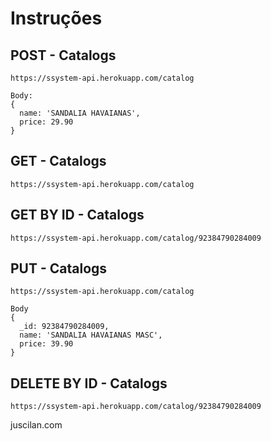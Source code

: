 # Instruções

## POST - Catalogs
````
https://ssystem-api.herokuapp.com/catalog

Body:
{
  name: 'SANDALIA HAVAIANAS',
  price: 29.90
}
`````
## GET - Catalogs
````
https://ssystem-api.herokuapp.com/catalog
````
## GET BY ID - Catalogs
````
https://ssystem-api.herokuapp.com/catalog/92384790284009
`````

## PUT - Catalogs
````
https://ssystem-api.herokuapp.com/catalog

Body 
{
  _id: 92384790284009,
  name: 'SANDALIA HAVAIANAS MASC',
  price: 39.90
}
`````
## DELETE BY ID - Catalogs
````
https://ssystem-api.herokuapp.com/catalog/92384790284009
````

juscilan.com